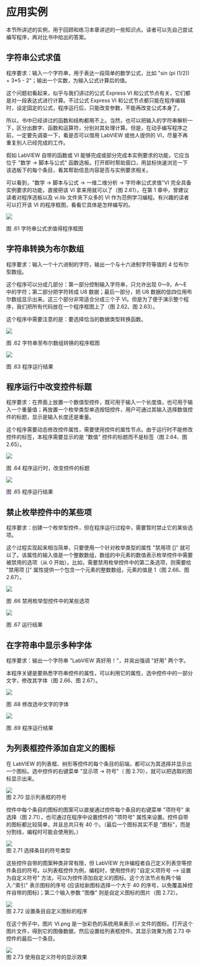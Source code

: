 # 应用实例

本节所讲述的实例，用于回顾和练习本章讲述的一些知识点。读者可以先自己尝试编写程序，再对比书中给出的答案。

## 字符串公式求值

程序要求：输入一个字符串，用于表达一段简单的数学公式，比如 "sin (pi (1/2)) +
3\*5 - 2"；输出一个实数，为输入公式计算后的值。

这个问题初看起来，似乎与我们讲过的公式 Express
VI 和公式节点有关，它们都是对一段表达式进行计算。不过公式 Express
VI 和公式节点都只能在程序编辑时，设定固定的公式，程序运行后，只能改变参数，不能再改变公式本身了。

所以，书中已经讲过的函数和结构都用不上。当然，也可以把输入的字符串解析一下，区分出数字、函数和运算符，分别对其处理计算。但是，在动手编写程序之前，一定要先调查一下，看是否可以借用 LabVIEW 或他人提供的 VI，尽量不再重复别人已经完成的工作。

假如 LabVIEW 自带的函数或 VI 能够完成或部分完成本实例要求的功能，它应当位于 "数学 -\> 脚本与公式" 函数选板。打开即时帮助窗口，用鼠标快速浏览一下该选板下的每个条目，看其帮助信息内容是否与实例要求相关。

可以看到，"数学 -\> 脚本与公式 -\> 一维二维分析 -\> 字符串公式求值"VI 完全具备实例要求的功能，直接把该 VI 拿来用就可以了（图
2.61）。在第 1 章中，曾建议读者对程序选板以及 vi.lib 文件夹下众多的 VI 作为范例学习编程。有兴趣的读者可以打开该 VI 的程序框图，看看它具体是怎样编写的。

![](images/image147.png)

图 .61 字符串公式求值得程序框图

## 字符串转换为布尔数组

程序要求：输入一个十六进制的字符，输出一个与十六进制字符等值的 4 位布尔型数组。

这个程序可以分成几部分：第一部分控制输入字符串，只允许出现 0～9，A～E 中的字符；第二部分把字符转成 U8 数据；最后一部分，把 U8 数据的低四位用布尔数组显示出来。这三个部分非常适合分成三个子 VI。但是为了便于演示整个程序，我们把所有代码放在一个程序框图上了（图
2.62、图 2.63）。

这个程序中需要注意的是：要选择恰当的数据类型转换函数。

![](images/image148.png)

图 .62 字符串至布尔数组转换的程序框图

![](images/image149.png)

图 .63 程序运行结果

## 程序运行中改变控件标题

程序要求：在界面上放置一个数值型控件，既可用于输入一个长度值，也可用于输入一个重量值；再放置一个枚举类型单选按钮控件，用户可通过其输入选择数值控件的标题，显示是输入长度还是重量。

这个程序需要动态修改控件属性，需要使用控件的属性节点。由于运行时不能修改控件的标签，本程序需要显示的是 "数值" 控件的标题而不是标签（图
2.64、图 2.65）。

![](images/image150.png)

图 .64 程序运行时，改变控件的标题

![](images/image151.png)

图 .65 程序运行结果

## 禁止枚举控件中的某些项

程序要求：创建一个枚举型控件，但在程序运行过程中，需要暂时禁止它的某些选项。

这个过程实现起来相当简单，只要使用一个针对枚举类型的属性 "禁用项 \[\]" 就可以了。该属性的输入值是一个整数数组，数组的中元素的数值表示枚举控件中需要被禁用的选项（从 0 开始）。比如，需要禁用枚举控件中的第二条选项，则需要给 "禁用项 \[\]" 属性提供一个包含一个元素的整数数组，元素的值是 1（图
2.66、图 2.67）。

![](images/image152.png)

图 .66 禁用枚举型控件中的某些选项

![](images/image153.png)

图 .67 运行结果

## 在字符串中显示多种字体

程序要求：输出一个字符串 "LabVIEW 真好用！"，并突出强调 "好用" 两个字。

本程序关键是要熟悉字符串控件的属性，可以利用它的属性，选中控件中的一部分文字，修改其字体（图
2.66、图 2.67）。

![](images/image154.png)

图 .68 修改选中文字的字体

![](images/image155.png)

图 .69 程序运行结果

## 为列表框控件添加自定义的图标

在 LabVIEW
的列表框、树形等控件的每个条目的前端，都可以为其选择并显示出一个图标。选中控件的右键菜单 "显示项 -\> 符号"（
图 2.70），就可以把选取的图标显示出来。

![](images/image156.png)\
图 2.70 显示列表框的符号

控件中每个条目的图标的图案可以直接通过控件每个条目的右键菜单 "项符号" 来选择（图 2.71），也可通过在程序中设置控件的 "项符号" 属性来设置。控件自带的图标都比较简单，并且总共只有 40 个。（最后一个图标其实不是 "图标"，而是分割线，编程时可能会使用到。）

![](images/image157.png)\
图 2.71 选择条目的符号类型

这些控件自带的图案种类非常有限，但 LabVIEW 允许编程者自己定义列表空等控件条目的符号。以列表框控件为例，编程时，使用控件的 "自定义项符号 --> 设置为自定义符号" 方法，可以为控件添加自定义的图标。这个方法节点有两个输入:"索引" 表示图标的序号 (应该给新图标选择一个大于 40 的序号，以免覆盖掉控件自带的图标)；第二个输入参数 "图像" 则是自定义图标的图片（图 2.72）。

![](images/image158.png)\
图 2.72 设置条目自定义图标的程序

在这个例子中，图片
VI.png 是一张彩色的系统用来表示.vi 文件的图标。打开这个图片文件，得到它的图像数据，然后设置给列表框控件。其显示效果为图 2.73 中控件的最后一个条目。

![](images/image159.png)\
图 2.73 使用自定义符号的显示效果